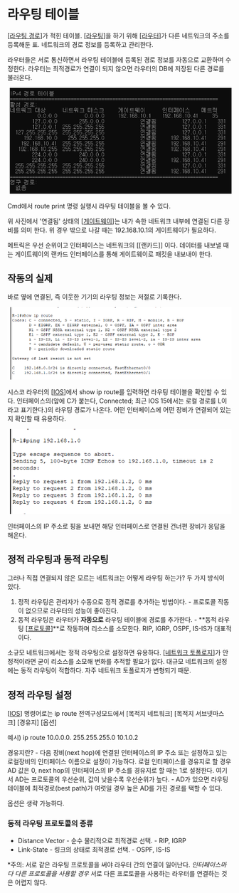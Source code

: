 # 라우팅 테이블

[[라우팅 경로]]가 적힌 테이블. [[라우팅]]을 하기 위해 [[라우터]]가 다른 네트워크의 주소를 등록해둔 표. 네트워크의 경로 정보를 등록하고 관리한다.

라우터들은 서로 통신하면서 라우팅 테이블에 등록된 경로 정보를 자동으로 교환하며 수정한다.
라우터는 최적경로가 연결이 되지 않으면 라우터의 DB에 저장된 다른 경로를 불러온다. 

![라우팅 테이블](../attachments/2022-09-14-17-41-24.png)

Cmd에서 route print 명령 실행시 라우팅 테이블을 볼 수 있다.

위 사진에서 '연결됨' 상태의 [[게이트웨이]]는 내가 속한 네트워크 내부에 연결된 다른 장비를 의미 한다. 위 경우 밖으로 나갈 때는 192.168.10.1의 게이트웨이가 필요하다. 

메트릭은 우선 순위이고 인터페이스는 네트워크의 [[랜카드]] 이다. 데이터를 내보낼 때는 게이트웨이의 랜카드 인터페이스를 통해 게이트웨이로 패킷을 내보내야 한다. 

## 작동의 실제 

바로 옆에 연결된, 즉 이웃한 기기의 라우팅 정보는 저절로 기록한다. 

![](../attachments/2022-09-21-11-54-35.png)

시스코 라우터의 [[IOS]]에서 show ip route를 입력하면 라우팅 테이블을 확인할 수 있다. 인터페이스의(앞에 C가 붙는다, Connected; 최근 IOS 15에서는 로컬 경로를 L이라고 표기한다.)의 라우팅 경로가 나온다. 어떤 인터페이스에 어떤 장비가 연결되어 있는지 확인할 때 유용하다. 

![](../attachments/2022-09-21-12-00-44.png)

인터페이스의 IP 주소로 핑을 보내면 해당 인터페이스로 연결된 건너편 장비가 응답을 해온다. 


## 정적 라우팅과 동적 라우팅

그러나 직접 연결되지 않은 모르는 네트워크는 어떻게 라우팅 하는가? 두 가지 방식이 있다. 
1. 정적 라우팅은 관리자가 수동으로 정적 경로를 추가하는 방법이다. - 프로토콜 작동이 없으므로 라우터의 성능이 좋아진다. 
2. 동적 라우팅은 라우터가 **자동으로** 라우팅 테이블에 경로를 추가한다. - **동적 라우팅 [[프로토콜]]**로 작동하며 리소스를 소모한다. RIP, IGRP, OSPF, IS-IS가 대표적이다.

소규모 네트워크에서는 정적 라우팅으로 설정하면 유용하다. [[네트워크 토폴로지]]가 안정적이라면 굳이 리소스를 소모해 변화를 추적할 필요가 없다. 
대규모 네트워크의 설정에는 동적 라우팅이 적합하다. 자주 네트워크 토폴로지가 변형되기 때문.


## 정적 라우팅 설정

[[IOS]] 명령어로는 ip route 전역구성모드에서 [목적지 네트워크] [목적지 서브넷마스크] [경유지] [옵션] 

예시) ip route 10.0.0.0. 255.255.255.0 10.1.0.2 

경유지란? - 다음 장비(next hop)에 연결된 인터페이스의 IP 주소 또는 설정하고 있는 로컬장비의 인터페이스 이름으로 설정이 가능하다. 
    로컬 인터페이스를 경유지로 할 경우 AD 값은 0, next hop의 인터페이스의 IP 주소를 경유지로 할 때는 1로 설정한다. 
    여기서 AD는 프로토콜의 우선순위, 값이 낮을수록 우선순위가 높다. - AD가 있으면 라우팅 테이블에 최적경로(best path)가 여럿일 경우 높은 AD를 가진 경로를 택할 수 있다. 

옵션은 생략 가능하다.


### 동적 라우팅 프로토콜의 종류
- Distance Vector - 순수 물리적으로 최적경로 선택. - RIP, IGRP
- Link-State - 링크의 상태로 최적경로 선택. - OSPF, IS-IS

*주의: 서로 같은 라우팅 프로토콜을 써야 라우터 간의 연결이 일어난다. *인터페이스마다 다른 프로토콜을 사용할 경우* 서로 다른 프로토콜을 사용하는 라우터를 연결하는 것은 어렵지 않다. 



[//begin]: # "Autogenerated link references for markdown compatibility"
[라우팅 경로]: <라우팅 경로.md> "라우팅 경로"
[라우팅]: 라우팅.md "라우팅"
[라우터]: 라우터.md "라우터"
[게이트웨이]: 게이트웨이.md "게이트웨이"
[IOS]: IOS.md "IOS"
[프로토콜]: 프로토콜.md "프로토콜"
[네트워크 토폴로지]: <네트워크 토폴로지.md> "네트워크 토폴로지"
[//end]: # "Autogenerated link references"
